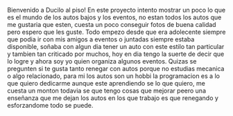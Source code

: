 Bienvenido a Ducilo al piso!
En este proyecto intento mostrar un poco lo que es el mundo de los autos bajos y los eventos, no estan todos los autos que me gustaria que esten, cuesta un poco conseguir fotos de buena calidad pero espero que les guste. 
Todo empezo desde que era adolecente siempre que podia ir con mis amigos a eventos o juntadas siempre estaba disponible, soñaba con algun dia tener un auto con este estilo tan particular y tambien tan criticado por muchos, hoy en dia tengo la suerte de decir que lo logre y ahora soy yo quien organiza algunos eventos. Quizas se pregunten si te gusta tanto renegar con autos porque no estudias mecanica o algo relacionado, para mi los autos son un hobbi la programacion es a lo que quiero dedicarme aunque este aprendiendo se lo que quiero, me cuesta un monton todavia se que tengo cosas que mejorar peero una enseñanza que me dejan los autos en los que trabajo es que renegando y esforzandome todo se puede.